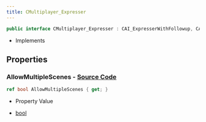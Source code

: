 ```yaml
---
title: CMultiplayer_Expresser
---
```


```csharp
public interface CMultiplayer_Expresser : CAI_ExpresserWithFollowup, CAI_Expresser, ISchemaClass<CAI_Expresser>, ISchemaClass<CAI_ExpresserWithFollowup>, ISchemaClass<CMultiplayer_Expresser>, ISchemaField, ISchemaClass, INativeHandle
```

- Implements

## Properties

### **AllowMultipleScenes** - [Source Code](https://github.com/swiftly-solution/swiftlys2/blob/main/managed/src/SwiftlyS2.Generated/Schemas/Interfaces/CMultiplayer_Expresser.cs#L16)

```csharp
ref bool AllowMultipleScenes { get; }
```

- Property Value

- [bool](https://learn.microsoft.com/dotnet/api/system.boolean)

